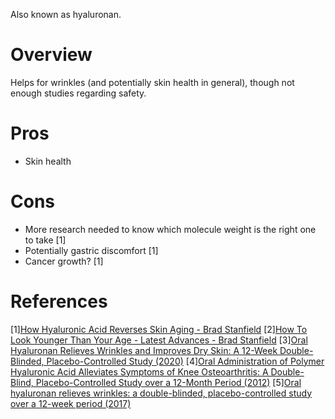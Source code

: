 Also known as hyaluronan.

# Overview
Helps for wrinkles (and potentially skin health in general), though not enough studies regarding safety.

# Pros
- Skin health

# Cons
- More research needed to know which molecule weight is the right one to take [1]
- Potentially gastric discomfort [1]
- Cancer growth? [1]

# References
[1][How Hyaluronic Acid Reverses Skin Aging - Brad Stanfield](https://www.youtube.com/watch?v=G75biex4H5A)
[2][How To Look Younger Than Your Age - Latest Advances - Brad Stanfield](https://www.youtube.com/watch?v=OTWgk7MIJDU)
[3][Oral Hyaluronan Relieves Wrinkles and Improves Dry Skin: A 12-Week Double-Blinded, Placebo-Controlled Study (2020)](https://www.ncbi.nlm.nih.gov/pmc/articles/PMC8308347/)
[4][Oral Administration of Polymer Hyaluronic Acid Alleviates Symptoms of Knee Osteoarthritis: A Double-Blind, Placebo-Controlled Study over a 12-Month Period
 (2012)](https://www.ncbi.nlm.nih.gov/pmc/articles/PMC3512263/)
[5][Oral hyaluronan relieves wrinkles: a double-blinded, placebo-controlled study over a 12-week period (2017)](https://www.ncbi.nlm.nih.gov/pmc/articles/PMC5522662/)